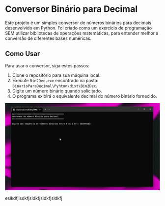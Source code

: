 # Conversor Binário para Decimal

Este projeto é um simples conversor de números binários para decimais desenvolvido em Python. Foi criado como um exercício de programação SEM utilizar bibliotecas de operações matemáticas, para entender melhor a conversão de diferentes bases numéricas.

## Como Usar

Para usar o conversor, siga estes passos:

1. Clone o repositório para sua máquina local.
2. Execute `Bin2Dec.exe` encontrado na pasta: `BinarioParaDecimal\Pyhton\dist\Bin2Dec`.
3. Digite um número binário quando solicitado.
4. O programa exibirá o equivalente decimal do número binário fornecido.

![Texto Alternativo](teste.gif)

eslkdfjlsdkfjsldkfjsldkfjsldkfj

